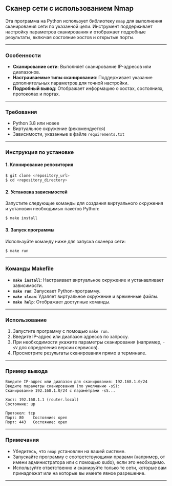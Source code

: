 ## Сканер сети с использованием Nmap

Эта программа на Python использует библиотеку `nmap` для выполнения сканирования сети по указанной цели. Инструмент поддерживает настройку параметров сканирования и отображает подробные результаты, включая состояние хостов и открытые порты.

---

### Особенности

- **Сканирование сети**: Выполняет сканирование IP-адресов или диапазонов.
- **Настраиваемые типы сканирования**: Поддерживает указание дополнительных параметров для точной настройки.
- **Подробный вывод**: Отображает информацию о хостах, состояниях, протоколах и портах.

---

### Требования

- Python 3.8 или новее
- Виртуальное окружение (рекомендуется)
- Зависимости, указанные в файле `requirements.txt`

---

### Инструкция по установке

#### 1. Клонирование репозитория
```bash
$ git clone <repository_url>
$ cd <repository_directory>
```

#### 2. Установка зависимостей
Запустите следующие команды для создания виртуального окружения и установки необходимых пакетов Python:

```bash
$ make install
```

#### 3. Запуск программы
Используйте команду ниже для запуска сканера сети:

```bash
$ make run
```

---

### Команды Makefile

- **`make install`**: Настраивает виртуальное окружение и устанавливает зависимости.
- **`make run`**: Запускает Python-программу.
- **`make clean`**: Удаляет виртуальное окружение и временные файлы.
- **`make help`**: Отображает доступные команды.

---

### Использование

1. Запустите программу с помощью `make run`.
2. Введите IP-адрес или диапазон адресов по запросу.
3. При необходимости укажите параметры сканирования (например, `-sV` для определения версии сервисов).
4. Просмотрите результаты сканирования прямо в терминале.

---

### Пример вывода

```
Введите IP-адрес или диапазон для сканирования: 192.168.1.0/24
Введите параметры сканирования (по умолчанию -sS):
Сканирование 192.168.1.0/24 с параметрами -sS...

Хост: 192.168.1.1 (router.local)
Состояние: up

Протокол: tcp
Порт: 80	Состояние: open
Порт: 443	Состояние: open
```

---

### Примечания

- Убедитесь, что `nmap` установлен на вашей системе.
- Запускайте программу с соответствующими правами (например, от имени администратора или с помощью sudo), если это необходимо.
- Используйте ответственно и сканируйте только те сети, которые вам принадлежат или на которые вы имеете явное разрешение.

---
